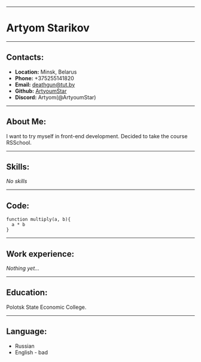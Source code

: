 ****

# Artyom Starikov

***

## Contacts:
* __Location:__ Minsk, Belarus
* __Phone:__ +375255141820
* __Email:__ deathgun@tut.by
* __Github:__ [ArtyoumStar](https://github.com/ArtyoumStar)
* __Discord:__ Artyom(@ArtyoumStar)

**********

## About Me:
I want to try myself in front-end development. Decided to take the course RSSchool.

**********

## Skills:
_No skills_

**********

## Code:

```
function multiply(a, b){
  a * b
}
```

***********

## Work experience:
_Nothing yet…_

**********

## Education:
Polotsk State Economic College.

**********

## Language:
* Russian
* English - bad